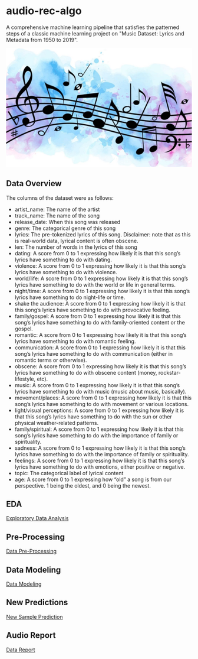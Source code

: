# audio-rec-algo

A comprehensive machine learning pipeline that satisfies the patterned steps of a classic machine learning project on "Music Dataset: Lyrics and Metadata from 1950 to 2019".

<div style="text-align:center">
  <img src="images/Cover.jpg">
</div>

## Data Overview

The columns of the dataset were as follows:

- artist_name: The name of the artist
- track_name: The name of the song
- release_date: When this song was released
- genre: The categorical genre of this song
- lyrics: The pre-tokenized lyrics of this song. Disclaimer: note that as this is real-world
  data, lyrical content is often obscene.
- len: The number of words in the lyrics of this song
- dating: A score from 0 to 1 expressing how likely it is that this song’s lyrics have
  something to do with dating.
- violence: A score from 0 to 1 expressing how likely it is that this song’s lyrics have
  something to do with violence.
- world/life: A score from 0 to 1 expressing how likely it is that this song’s lyrics have
  something to do with the world or life in general terms.
- night/time: A score from 0 to 1 expressing how likely it is that this song’s lyrics have
  something to do night-life or time.
- shake the audience: A score from 0 to 1 expressing how likely it is that this song’s lyrics
  have something to do with provocative feeling.
- family/gospel: A score from 0 to 1 expressing how likely it is that this song’s lyrics have
  something to do with family-oriented content or the gospel.
- romantic: A score from 0 to 1 expressing how likely it is that this song’s lyrics have
  something to do with romantic feeling.
- communication: A score from 0 to 1 expressing how likely it is that this song’s lyrics
  have something to do with communication (either in romantic terms or otherwise).
- obscene: A score from 0 to 1 expressing how likely it is that this song’s lyrics have
  something to do with obscene content (money, rockstar-lifestyle, etc).
- music: A score from 0 to 1 expressing how likely it is that this song’s lyrics have
  something to do with music (music about music, basically).
- movement/places: A score from 0 to 1 expressing how likely it is that this song’s lyrics
  have something to do with movement or various locations.
- light/visual perceptions: A score from 0 to 1 expressing how likely it is that this song’s
  lyrics have something to do with the sun or other physical weather-related patterns.
- family/spiritual: A score from 0 to 1 expressing how likely it is that this song’s lyrics
  have something to do with the importance of family or spirituality.
- sadness: A score from 0 to 1 expressing how likely it is that this song’s lyrics have
  something to do with the importance of family or spirituality.
- feelings: A score from 0 to 1 expressing how likely it is that this song’s lyrics have
  something to do with emotions, either positive or negative.
- topic: The categorical label of lyrical content
- age: A score from 0 to 1 expressing how “old” a song is from our perspective. 1 being
  the oldest, and 0 being the newest.

## EDA

[Exploratory Data Analysis](https://github.com/nasehacho/audio-rec-algo/blob/main/notebooks/01-Audio-Data-Initial-EDA.ipynb)

## Pre-Processing

[Data Pre-Processing](https://github.com/nasehacho/audio-rec-algo/blob/main/notebooks/02-Audio-Data-Pre-Processing.ipynb)

## Data Modeling

[Data Modeling](https://github.com/nasehacho/audio-rec-algo/blob/main/notebooks/03-Audio-Data-Modeling.ipynb)

## New Predictions

[New Sample Prediction](https://github.com/nasehacho/audio-rec-algo/blob/main/notebooks/04-Audio-Data-New-Sample-Prediction.ipynb)

## Audio Report

[Data Report](https://github.com/nasehacho/audio-rec-algo/blob/main/notebooks/05-Audio-Data-Report.ipynb)
